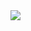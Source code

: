 <img src="https://capsule-render.vercel.app/api?type=Venom&color=auto&height=300&section=header&text=Welcome%20&fontSize=80" />


